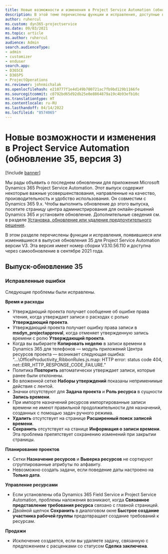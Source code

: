 ```yaml
---
title: Новые возможности и изменения в Project Service Automation (обновление 35, версия 3)
description: В этой теме перечислены функции и исправления, доступные в Microsoft Dynamics 365 Project Service Automation (обновление 35, версия 3).
author: ruhercul
ms.custom: dyn365-projectservice
ms.date: 09/03/2021
ms.topic: article
ms.author: ruhercul
audience: Admin
search.audienceType:
- admin
- customizer
- enduser
search.app:
- D365CE
- D365PS
- ProjectOperations
ms.reviewer: johnmichalak
ms.openlocfilehash: e210777f1e4d149b700721ac7fb9bd129b1166fe
ms.sourcegitcommit: c0792bd65d92db25e0e8864879a19c4b93efb10c
ms.translationtype: HT
ms.contentlocale: ru-RU
ms.lasthandoff: 04/14/2022
ms.locfileid: "8574065"
---
```

# <a name="whats-new-or-changed-in-project-service-automation-update-release-35-v3"></a>Новые возможности и изменения в Project Service Automation (обновление 35, версия 3)

[!include [banner](../includes/psa-now-project-operations.md)]

Мы рады объявить о последнем обновлении для приложения Microsoft Dynamics 365 Project Service Automation. Этот выпуск содержит некоторые важные усовершенствования, направленные на качество, производительность и удобство использования. Он совместим с Dynamics 365 9.x. Чтобы выполнить обновление до этого выпуска, посетите страницу центра администрирования для онлайн-решений Dynamics 365 и установите обновление. Дополнительные сведения см. в разделе [Установка, обновление или удаление предпочтительного решения](/power-platform/admin/install-remove-preferred-solution).

В этом разделе перечислены функции и исправления, появившиеся или изменившиеся в выпуске обновления 35 для Project Service Automation версии V3. Эта версия имеет номер сборки V3.10.56.110 и доступна через самообновление в сентябре 2021 года.

## <a name="update-release-35"></a>Выпуск-обновление 35

### <a name="bug-fixes"></a>Исправленные ошибки

Следующие проблемы были исправлены.

**Время и расходы**

- Утверждающий проекта получает сообщение об ошибке права чтения, когда утверждает записи о расходах с ролью **Утверждающий проекта**.
- Утверждающий проекта получает ошибку права записи в **msdyn_projectapproval**, когда отменяет утвержденную запись времени с ролю **Утверждающий проекта**.
- Когда вы выбираете **Копировать неделю** в записи времени в Dynamics 365 для телефонов — модуль приложений Центра ресурсов проекта — возникает следующая ошибка: "...\OfficeProductivity_RibbonRules.js.map: HTTP error: status code 404, net::ERR_HTTP_RESPONSE_CODE_FAILURE."
- Политика **Повторить** автоматически утверждает записи, которые ранее были отклонены.
- Во вложенной сетке **Наборы утверждений** показаны неприменимые действия с лентой.
- Значки отсутствуют для **Задача проекта** и **Роль ресурса** в сущности **Запись времени**.
- При импорте назначений ресурсов импортированные записи времени не имеют правильной продолжительности для назначений, созданных с помощью задач ручного режима.
- **Удалить** отсутствует на странице **Расширенный поиск записей времени**.
- **Сохранить** отсутствует на станице **Информация о записи времени**. Эта проблема препятствует сохранению изменений при закрытии страницы.

**Планирование проектов**

- Сетки **Назначение ресурсов** и **Выверка ресурсов** не сортируют сгруппированные атрибуты по алфавиту.
- Невозможно создать задачи, если поведение даты настроено на **Только дата**.

**Управление ресурсами**

- Если установлены оба Dynamics 365 Field Service и Project Service Automation, проблемы наложения возникают, когда **Связанное представление требования ресурса** связано с главной страницей.
- Двойной щелчок **Сохранить** в диалоговом окне **Быстрое создание участника рабочей группы** предотвращает создание требований к ресурсам.

**Продажи**

- Исключение создается, если вы удаляете задачу, связанную с предложением с расценками со статусом **Сделка заключена**.
